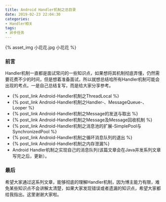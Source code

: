 ```yaml
---
title: Android Handler机制之总目录
date: 2019-02-23 22:04:30
categories:
- Handler相关
tags: 
- 异步任务
---
```


{% asset_img 小花花.jpg 小花花 %}

### 前言

Handler机制一直都是面试常问的一些知识点，如果想将其机制彻底弄懂，仍然需要花费不少的时间，但是想着准备面试，所以就想总结哈所有Handler机制可能会出现的考点。一是自己总结复写，而是给大家分享参考。

- {% post_link Android-Handler机制之ThreadLocal %}
- {% post_link Android-Handler机制之Handler-、MessageQueue-、Looper %}
- {% post_link Android-Handler机制之Message的发送与取出 %}
- {% post_link Android-Handler机制之Message及Message回收机制 %}
- {% post_link Android-Handler机制之消息池的扩展-SimplePool与SynchronizedPool  %}
- {% post_link Android-Handler机制之循环消息队列的退出  %}
- {% post_link Android-Handler机制之内存泄漏%}
- Android Handler机制之实现自己的消息队列(该篇文章会在Java并发系列文章写完之后，更新）。

### 最后

希望大家通过这系列文章，能够彻底的理解Handler机制，因为博主能力有限，难免某些知识点不会讲解太清楚，如果大家发现错误或者遗漏的知识点，希望大家都给我指出。这里谢谢大家啦。

